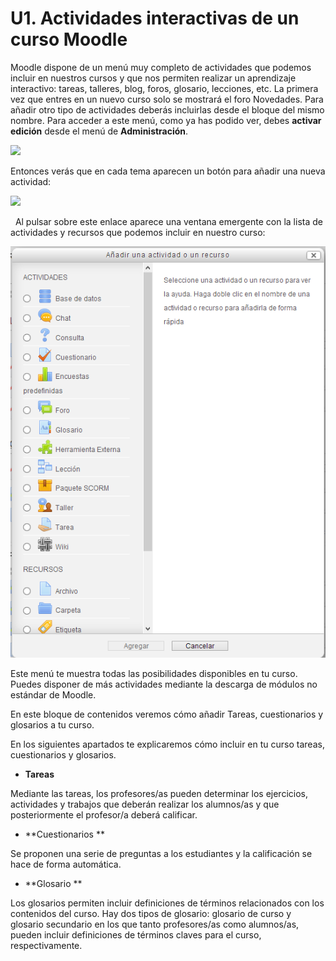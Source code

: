 
# U1. Actividades interactivas de un curso Moodle

Moodle dispone de un menú muy completo de actividades que podemos incluir en nuestros cursos y que nos permiten realizar un aprendizaje interactivo: tareas, talleres, blog, foros, glosario, lecciones, etc. La primera vez que entres en un nuevo curso solo se mostrará el foro Novedades. Para añadir otro tipo de actividades deberás incluirlas desde el bloque del mismo nombre. Para acceder a este menú, como ya has podido ver, debes **activar edición** desde el menú de **Administración**.


![](/assets/Selección_112.png)

Entonces verás que en cada tema aparecen un botón para añadir una nueva actividad:

![](/assets/Selección_144.png)

 
Al pulsar sobre este enlace aparece una ventana emergente con la lista de actividades y recursos que podemos incluir en nuestro curso:

![Captura de pantalla. Ventana de inserción de actividades](https://raw.githubusercontent.com/catedu/curso-moodle/master/img/lista_de_actividades.png)


Este menú te muestra todas las posibilidades disponibles en tu curso. Puedes disponer de más actividades mediante la descarga de módulos no estándar de Moodle.

En este bloque de contenidos veremos cómo añadir Tareas, cuestionarios y glosarios a tu curso.

En los siguientes apartados te explicaremos cómo incluir en tu curso tareas, cuestionarios y glosarios. 

- **Tareas** 

Mediante las tareas, los profesores/as pueden determinar los ejercicios, actividades y trabajos que deberán realizar los alumnos/as y que posteriormente el profesor/a deberá calificar.

- **Cuestionarios **

Se proponen una serie de preguntas a los estudiantes y la calificación se hace de forma automática.

- **Glosario **

Los glosarios permiten incluir definiciones de términos relacionados con los contenidos del curso. Hay dos tipos de glosario: glosario de curso y glosario secundario en los que tanto profesores/as como alumnos/as, pueden incluir definiciones de términos claves para el curso, respectivamente.
